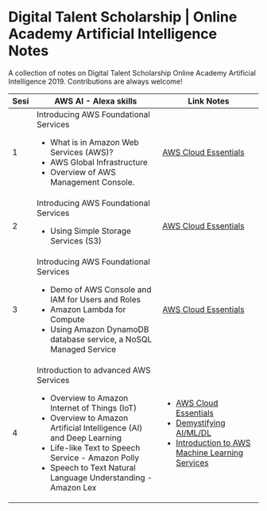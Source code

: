 # Digital Talent Scholarship | Online Academy Artificial Intelligence Notes
A collection of notes on Digital Talent Scholarship Online Academy Artificial Intelligence 2019.
Contributions are always welcome!

| Sesi | AWS AI - Alexa skills                                                                                                                                                                                                                                                  | Link Notes                                                                                                                                                               |
|------|------------------------------------------------------------------------------------------------------------------------------------------------------------------------------------------------------------------------------------------------------------------------|--------------------------------------------------------------------------------------------------------------------------------------------------------------------------|
| 1    | Introducing AWS Foundational Services <ul><li>What is in Amazon Web Services (AWS)?</li> <li>AWS Global Infrastructure</li> <li> Overview of AWS Management Console.</li></ul>                                                                                                                        | [AWS Cloud Essentials](https://github.com/yasirabd/digitalent-OAAI-notes/blob/master/1%20-%20AWS%20Cloud%20Practitioner%20Essentials/Cloud_Practitioner_Essentials.md)   |
| 2    | Introducing AWS Foundational Services <ul><li>Using Simple Storage Services (S3)</li></ul>                                                                                                                                                                                             | [AWS Cloud Essentials](https://github.com/yasirabd/digitalent-OAAI-notes/blob/master/1%20-%20AWS%20Cloud%20Practitioner%20Essentials/Cloud_Practitioner_Essentials.md)   |
| 3    | Introducing AWS Foundational Services <ul><li>Demo of AWS Console and IAM for Users and Roles</li> <li>Amazon Lambda for Compute</li> <li>Using Amazon DynamoDB database service, a NoSQL Managed Service</li></ul>                                                                                  | [AWS Cloud Essentials](https://github.com/yasirabd/digitalent-OAAI-notes/blob/master/1%20-%20AWS%20Cloud%20Practitioner%20Essentials/Cloud_Practitioner_Essentials.md)   |
| 4    | Introduction to advanced AWS Services <ul><li>Overview to Amazon Internet of Things (IoT)</li> <li>Overview to Amazon Artificial Intelligence (AI) and Deep Learning</li> <li>Life-like Text to Speech Service - Amazon Polly</li> <li>Speech to Text Natural Language Understanding - Amazon Lex</li></ul> | <ul><li>[AWS Cloud Essentials](https://github.com/yasirabd/digitalent-OAAI-notes/blob/master/1%20-%20AWS%20Cloud%20Practitioner%20Essentials/Cloud_Practitioner_Essentials.md)</li> <li>[Demystifying AI/ML/DL](https://github.com/yasirabd/digitalent-OAAI-notes/blob/master/2%20-%20Demystifying%20AI-ML-DL/Demystifying_AI_ML_DL.md)</li> <li>[Introduction to AWS Machine Learning Services](https://github.com/yasirabd/digitalent-OAAI-notes/blob/master/3%20-%20Introduction%20to%20AWS%20Machine%20Learning%20Services/Introduction_AWS_ML_Services.md)</li></ul> |
